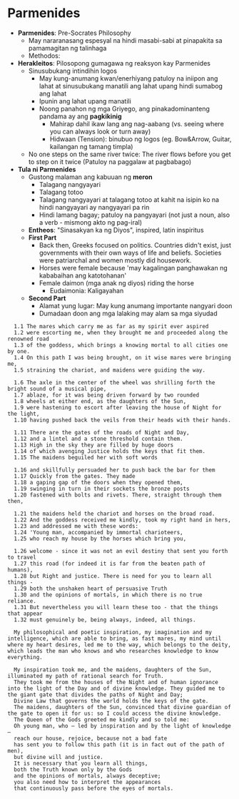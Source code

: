 # Parmenides

* **Parmenides**: Pre-Socrates Philosophy
  * May nararanasang espesyal na hindi masabi-sabi at pinapakita sa pamamagitan ng talinhaga
  * Methodos: 
* **Herakleitos**: Pilosopong gumagawa ng reaksyon kay Parmenides
  * Sinusubukang intindihin logos
    * May kung-anumang kwan/enerhiyang patuloy na iniipon ang lahat at sinusubukang manatili ang lahat upang hindi sumabog ang lahat
    * Ipunin ang lahat upang manatili
    * Noong panahon ng mga Griyego, ang pinakadominanteng pandama ay ang **pagkikinig**
      * Mahirap dahil ikaw lang ang nag-aabang (vs. seeing where you can always look or turn away)
      * Hidwaan (Tension): binubuo ng logos (eg. Bow&Arrow, Guitar, kailangan ng tamang timpla)
  * No one steps on the same river twice: The river flows before you get to step on it twice (Patuloy na paggalaw at pagbabago)
* **Tula ni Parmenides**
  * Gustong malaman ang kabuuan ng **meron**
    * Talagang nangyayari
    * Talagang totoo
    * Talagang nangyayari at talagang totoo at kahit na isipin ko na hindi nangyayari ay nangyayari pa rin
    * Hindi lamang bagay; patuloy na pangyayari (not just a noun, also a verb - mismong akto ng pag-iral)
  * **Entheos**: "Sinasakyan ka ng Diyos", inspired, latin inspiritus
  * **First Part**
    * Back then, Greeks focused on politics. Countries didn't exist, just governments with their own ways of life and beliefs. Societies were patriarchal and women mostly did housework.
    * Horses were female because 'may kagalingan panghawakan ng kababaihan ang katotohanan'
    * Female daimon (mga anak ng diyos) riding the horse
      * Eudaimonia: Kaligayahan
  * **Second Part**
    * Alamat yung lugar: May kung anumang importante nangyari doon
    * Dumadaan doon ang mga lalaking may alam sa mga siyudad

```
  1.1 The mares which carry me as far as my spirit ever aspired
  1.2 were escorting me, when they brought me and proceeded along the renowned road
  1.3 of the goddess, which brings a knowing mortal to all cities one by one.
  1.4 On this path I was being brought, on it wise mares were bringing me,
  1.5 straining the chariot, and maidens were guiding the way. 

  1.6 The axle in the center of the wheel was shrilling forth the bright sound of a musical pipe,
  1.7 ablaze, for it was being driven forward by two rounded
  1.8 wheels at either end, as the daughters of the Sun,
  1.9 were hastening to escort after leaving the house of Night for the light,
  1.10 having pushed back the veils from their heads with their hands. 

  1.11 There are the gates of the roads of Night and Day,
  1.12 and a lintel and a stone threshold contain them.
  1.13 High in the sky they are filled by huge doors
  1.14 of which avenging Justice holds the keys that fit them.
  1.15 The maidens beguiled her with soft words

  1.16 and skillfully persuaded her to push back the bar for them
  1.17 Quickly from the gates. They made
  1.18 a gaping gap of the doors when they opened them,
  1.19 swinging in turn in their sockets the bronze posts
  1.20 fastened with bolts and rivets. There, straight through them then,

  1.21 the maidens held the chariot and horses on the broad road.
  1.22 And the goddess received me kindly, took my right hand in hers,
  1.23 and addressed me with these words:
  1.24 'Young man, accompanied by immortal charioteers,
  1.25 who reach my house by the horses which bring you, 

  1.26 welcome - since it was not an evil destiny that sent you forth to travel
  1.27 this road (for indeed it is far from the beaten path of humans),
  1.28 but Right and justice. There is need for you to learn all things - 
  1.29 both the unshaken heart of persuasive Truth
  1.30 and the opinions of mortals, in which there is no true reliance.
  1.31 But nevertheless you will learn these too - that the things that appear
  1.32 must genuinely be, being always, indeed, all things. 
```

```
  My philosophical and poetic inspiration, my imagination and my intelligence, which are able to bring, as fast mares, my mind until where my heart desires, led me to the way, which belongs to the deity, which leads the man who knows and who researches knowledge to know everything.
  ￼￼￼￼￼￼
  My inspiration took me, and the maidens, daughters of the Sun, illuminated my path of rational search for Truth.
  They took me from the houses of the Night and of human ignorance into the light of the Day and of divine knowledge. They guided me to the giant gate that divides the paths of Night and Day;
  Divine Law that governs the world holds the keys of the gate.
  The maidens, daughters of the Sun, convinced that divine guardian of the gate to open it for us: so I could access the divine knowledge.
  The Queen of the Gods greeted me kindly and so told me:
  Oh young man, who – led by inspiration and by the light of knowledge –
  reach our house, rejoice, because not a bad fate
  has sent you to follow this path (it is in fact out of the path of men),
  but divine will and justice.
  It is necessary that you learn all things,
  both the Truth known only by the Gods
  and the opinions of mortals, always deceptive;
  you also need how to interpret the appearances
  that continuously pass before the eyes of mortals.
```